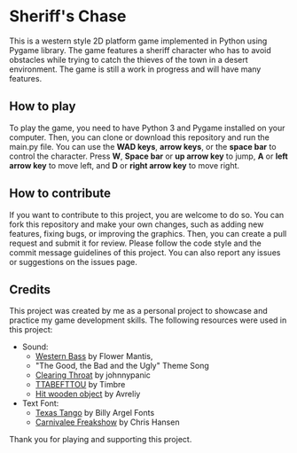 # Sheriff's Chase
This is a western style 2D platform game implemented in Python using Pygame library. The game features a sheriff character who has to avoid obstacles while trying to catch the thieves of the town in a desert environment. The game is still a work in progress and will have many features.

## How to play

To play the game, you need to have Python 3 and Pygame installed on your computer. Then, you can clone or download this repository and run the main.py file. You can use the **WAD keys**, **arrow keys**, or the **space bar** to control the character. Press **W**, **Space bar** or **up arrow key** to jump, **A** or **left arrow key** to move left, and **D** or **right arrow key** to move right.

## How to contribute

If you want to contribute to this project, you are welcome to do so. You can fork this repository and make your own changes, such as adding new features, fixing bugs, or improving the graphics. Then, you can create a pull request and submit it for review. Please follow the code style and the commit message guidelines of this project. You can also report any issues or suggestions on the issues page.

## Credits

This project was created by me as a personal project to showcase and practice my game development skills. The following resources were used in this project:

- Sound:
    - [Western Bass](https://freesound.org/people/Peanut_Shaman/sounds/581415/) by Flower Mantis,
    - "The Good, the Bad and the Ugly" Theme Song
    - [Clearing Throat](https://freesound.org/people/johnnypanic/sounds/377267/) by johnnypanic
    - [TTABEFTTOU](https://freesound.org/people/Timbre/sounds/126052/) by Timbre
    - [Hit wooden object](https://freesound.org/people/Avreliy/sounds/580843/) by Avreliy
- Text Font:
    - [Texas Tango](https://www.dafont.com/texas-tango.font) by Billy Argel Fonts
    - [Carnivalee Freakshow](https://www.dafont.com/carnivalee-freakshow.font) by Chris Hansen

Thank you for playing and supporting this project.